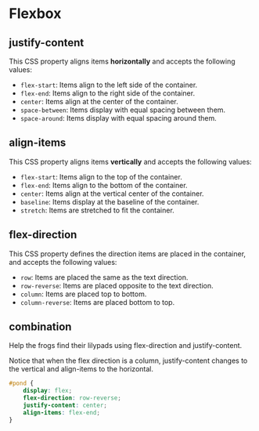 # Flexbox

## justify-content

This CSS property aligns items **horizontally** and accepts the following values:

* `flex-start`: Items align to the left side of the container.
* `flex-end`: Items align to the right side of the container.
* `center`: Items align at the center of the container.
* `space-between`: Items display with equal spacing between them.
* `space-around`: Items display with equal spacing around them.

## align-items

This CSS property aligns items **vertically** and accepts the following values:

* `flex-start`: Items align to the top of the container.
* `flex-end`: Items align to the bottom of the container.
* `center`: Items align at the vertical center of the container.
* `baseline`: Items display at the baseline of the container.
* `stretch`: Items are stretched to fit the container.

## flex-direction

This CSS property defines the direction items are placed in the container, and accepts the following values:

* `row`: Items are placed the same as the text direction.
* `row-reverse`: Items are placed opposite to the text direction.
* `column`: Items are placed top to bottom.
* `column-reverse`: Items are placed bottom to top.

## combination
Help the frogs find their lilypads using flex-direction and justify-content.

Notice that when the flex direction is a column, justify-content changes to the vertical and align-items to the horizontal.

```css
#pond {
	display: flex;
	flex-direction: row-reverse;
	justify-content: center;
	align-items: flex-end;
}
```
